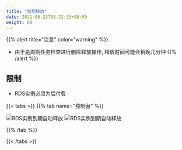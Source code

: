 ```yaml
---
title: "到期释放"
date: 2021-06-23T08:22:33+08:00
weight: 60
---
```


{{% alert title="注意" color="warning" %}}
- 由于是周期任务检查进行删除释放操作, 释放时间可能会稍晚几分钟
{{% /alert %}}
 

## 限制
- RDS实例必须为后付费


{{< tabs >}}
{{% tab name="控制台" %}}

 ![RDS实例到期自动释放](../../../images/rds_release.png)
 ![RDS实例到期自动释放](../../../images/rds_release2.png)


{{% /tab %}}

{{< /tabs >}}
